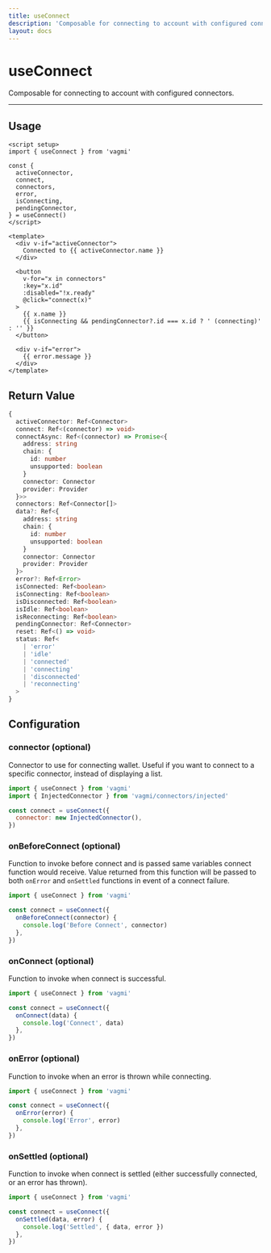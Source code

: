 ```yaml
---
title: useConnect
description: 'Composable for connecting to account with configured connectors.'
layout: docs
---
```


# useConnect

Composable for connecting to account with configured connectors.

---

## Usage

```vue
<script setup>
import { useConnect } from 'vagmi'

const {
  activeConnector,
  connect,
  connectors,
  error,
  isConnecting,
  pendingConnector,
} = useConnect()
</script>

<template>
  <div v-if="activeConnector">
    Connected to {{ activeConnector.name }}
  </div>

  <button
    v-for="x in connectors"
    :key="x.id"
    :disabled="!x.ready"
    @click="connect(x)"
  >
    {{ x.name }}
    {{ isConnecting && pendingConnector?.id === x.id ? ' (connecting)' : '' }}
  </button>

  <div v-if="error">
    {{ error.message }}
  </div>
</template>
```

## Return Value

```ts
{
  activeConnector: Ref<Connector>
  connect: Ref<(connector) => void>
  connectAsync: Ref<(connector) => Promise<{
    address: string
    chain: {
      id: number
      unsupported: boolean
    }
    connector: Connector
    provider: Provider
  }>>
  connectors: Ref<Connector[]>
  data?: Ref<{
    address: string
    chain: {
      id: number
      unsupported: boolean
    }
    connector: Connector
    provider: Provider
  }>
  error?: Ref<Error>
  isConnected: Ref<boolean>
  isConnecting: Ref<boolean>
  isDisconnected: Ref<boolean>
  isIdle: Ref<boolean>
  isReconnecting: Ref<boolean>
  pendingConnector: Ref<Connector>
  reset: Ref<() => void>
  status: Ref<
    | 'error'
    | 'idle'
    | 'connected'
    | 'connecting'
    | 'disconnected'
    | 'reconnecting'
  >
}
```

## Configuration

### connector (optional)

Connector to use for connecting wallet. Useful if you want to connect to a specific connector, instead of displaying a list.

```js
import { useConnect } from 'vagmi'
import { InjectedConnector } from 'vagmi/connectors/injected'

const connect = useConnect({
  connector: new InjectedConnector(),
})
```

### onBeforeConnect (optional)

Function to invoke before connect and is passed same variables connect function would receive. Value returned from this function will be passed to both `onError` and `onSettled` functions in event of a connect failure.

```js
import { useConnect } from 'vagmi'

const connect = useConnect({
  onBeforeConnect(connector) {
    console.log('Before Connect', connector)
  },
})
```

### onConnect (optional)

Function to invoke when connect is successful.

```js
import { useConnect } from 'vagmi'

const connect = useConnect({
  onConnect(data) {
    console.log('Connect', data)
  },
})
```

### onError (optional)

Function to invoke when an error is thrown while connecting.

```js
import { useConnect } from 'vagmi'

const connect = useConnect({
  onError(error) {
    console.log('Error', error)
  },
})
```

### onSettled (optional)

Function to invoke when connect is settled (either successfully connected, or an error has thrown).

```js
import { useConnect } from 'vagmi'

const connect = useConnect({
  onSettled(data, error) {
    console.log('Settled', { data, error })
  },
})
```
